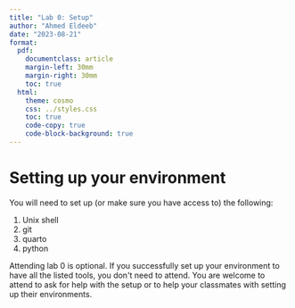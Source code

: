 ```yaml
---
title: "Lab 0: Setup"
author: "Ahmed Eldeeb"
date: "2023-08-21"
format:
  pdf:
    documentclass: article
    margin-left: 30mm
    margin-right: 30mm
    toc: true
  html:
    theme: cosmo
    css: ../styles.css
    toc: true
    code-copy: true
    code-block-background: true
---
```


# Setting up your environment

You will need to set up (or make sure you have access to) the following:

1. Unix shell
2. git
3. quarto
4. python

Attending lab 0 is optional. If you successfully set up your environment to have all the listed tools, you don't need to attend. You are welcome to attend to ask for help with the setup or to help your classmates with setting up their environments.


